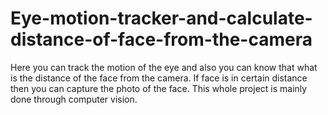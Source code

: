 # Eye-motion-tracker-and-calculate-distance-of-face-from-the-camera
Here you can track the motion of the eye and also you can know that what is the distance of the face from the camera. If face is in certain distance then you can capture the photo of the face. This whole project is mainly done through computer vision.
